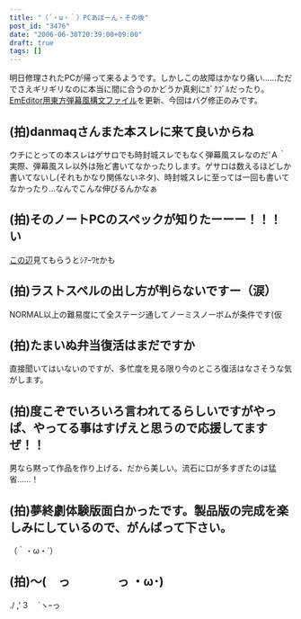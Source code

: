 ```yaml
---
title: "（´・ω・｀）PCあぼーん・その後"
post_id: "3476"
date: "2006-06-30T20:39:00+09:00"
draft: true
tags: []
---
```



明日修理されたPCが帰って来るようです。しかしこの故障はかなり痛い……ただでさえギリギリなのに本当に間に合うのかどうか真剣にｶﾞｸﾌﾞﾙだったり。 [EmEditor用東方弾幕風構文ファイル](https://danmaq.com/emeditor-danmakufu)を更新、今回はバグ修正のみです。
## (拍)danmaqさんまた本スレに来て良いからね
ウチにとっての本スレはゲサロでも時封城スレでもなく弾幕風スレなのだ'Ａ｀ 実際、弾幕風スレ以外は殆ど書いてなかったりします。ゲサロは数えるほどしか書いてないし(それもかなり関係ないネタ)、時封城スレに至っては一回も書いてなかったり…なんでこんな伸びるんかなぁ
## (拍)そのノートPCのスペックが知りたーーー！！！い
[この辺](http://www3.toshiba.co.jp/pc/catalog/ss_c/050119lu/lx_spec.htm)見てもらうとｼｱｰﾜｾかも
## (拍)ラストスペルの出し方が判らないですー（涙）
NORMAL以上の難易度にて全ステージ通してノーミスノーボムが条件です(仮
## (拍)たまいぬ弁当復活はまだですか
直接聞いてはいないのですが、多忙度を見る限り今のところ復活はなさそうな気がします。
## (拍)度こぞでいろいろ言われてるらしいですがやっぱ、やってる事はすげえと思うので応援してますぜ！！
男なら黙って作品を作り上げる、だから美しい。流石に口が多すぎたのは猛省……！
## (拍)夢終劇体験版面白かったです。製品版の完成を楽しみにしているので、がんばって下さい。
（｀・ω・´）
## (拍)～(　っ　　　　っ ・ω･)
./ ,' 3　 `ヽｰっ
